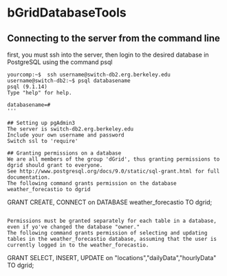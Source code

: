 # bGridDatabaseTools

## Connecting to the server from the command line 
first, you must ssh into the server, then login to the desired database in PostgreSQL using the command psql
```
yourcomp:~$  ssh username@switch-db2.erg.berkeley.edu
username@switch-db2:~$ psql databasename
psql (9.1.14)
Type "help" for help.

databasename=# 
'''

## Setting up pgAdmin3
The server is switch-db2.erg.berkeley.edu
Include your own username and password
Switch ssl to 'require'

## Granting permissions on a database 
We are all members of the group 'dGrid', thus granting permissions to dgrid should grant to everyone.
See http://www.postgresql.org/docs/9.0/static/sql-grant.html for full documentation. 
The following command grants permission on the database weather_forecastio to dgrid
```
GRANT CREATE, CONNECT on DATABASE weather_forecastio TO dgrid;
```

Permissions must be granted separately for each table in a database, even if yo've changed the database "owner."
The following command grants permission of selecting and updating tables in the weather_forecastio database, assuming that the user is currently logged in to the weather_forecastio. 

```
GRANT SELECT, INSERT, UPDATE on "locations","dailyData","hourlyData" TO dgrid;
```
